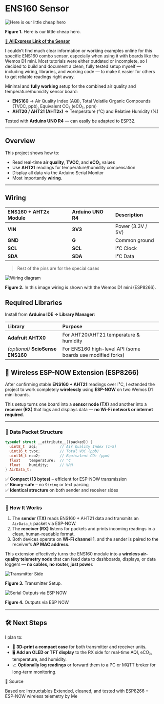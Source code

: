 # ENS160 Sensor

![Here is our little cheap hero ](images/FQR9R7ALR85VNX0.png)

**Figure 1.** Here is our little cheap hero.

[🛒 **AliExpress Link of the Sensor**](https://de.aliexpress.com/item/1005009070352900.html?spm=a2g0o.order_list.order_list_main.11.7e121802fccWTp&gatewayAdapt=glo2deu)


I couldn’t find much clear information or working examples online for this specific ENS160 combo sensor, especially when using it with boards like the Wemos D1 mini. Most tutorials were either outdated or incomplete, so I decided to build and document a clean, fully tested setup myself — including wiring, libraries, and working code — to make it easier for others to get reliable readings right away.

Minimal and **fully working** setup for the combined air quality and temperature/humidity sensor board:

- **ENS160** → Air Quality Index (AQI), Total Volatile Organic Compounds (TVOC, ppb), Equivalent CO₂ (eCO₂, ppm)  
- **AHT20 / AHT21 (AHT2x)** → Temperature (°C) and Relative Humidity (%)

Tested with **Arduino UNO R4** — can easily be adapted to ESP32.

---

## Overview

This project shows how to:
- Read real-time **air quality**, **TVOC**, and **eCO₂** values  
- Use **AHT21** readings for temperature/humidity compensation  
- Display all data via the Arduino Serial Monitor
- Most importantly **wiring**.
---

## Wiring

| ENS160 + AHT2x Module | Arduino UNO R4 | Description |
|:----------------------|:------------------------|:-------------|
| **VIN** | **3V3** | Power (3.3V / 5V) |
| **GND** | **G** | Common ground |
| **SCL** | **SCL** | I²C Clock |
| **SDA** | **SDA** | I²C Data |

> Rest of the pins are for the special cases

![Wiring diagram](images/FJPJ494LR97Z1RS.png)

**Figure 2.** In this image wiring is shown with the Wemos D1 mini (ESP8266).



## Required Libraries

Install from **Arduino IDE → Library Manager**:

| Library | Purpose |
|:--------|:---------|
| **Adafruit AHTX0** | For AHT20/AHT21 temperature & humidity |
| *(optional)* **ScioSense ENS160** | For ENS160 high-level API (some boards use modified forks) |

## 📡 Wireless ESP-NOW Extension (ESP8266)

After confirming stable **ENS160 + AHT21** readings over I²C, I extended the project to work completely 
**wirelessly** using **ESP-NOW** on two Wemos D1 mini boards.  

This setup turns one board into a **sensor node (TX)** and another into a **receiver (RX)** that logs and 
displays data — **no Wi-Fi network or internet required**.

---

### 🧱 Data Packet Structure

```cpp
typedef struct __attribute__((packed)) {
  uint8_t  aqi;          // Air Quality Index (1–5)
  uint16_t tvoc;         // Total VOC (ppb)
  uint16_t eco2;         // Equivalent CO₂ (ppm)
  float    temperature;  // °C
  float    humidity;     // %RH
} AirData_t;
```

✅ **Compact (13 bytes)** – efficient for ESP-NOW transmission  
✅ **Binary-safe** – no `String` or text parsing  
✅ **Identical structure** on both sender and receiver sides  

---

### 🧩 How It Works

1. The **sender (TX)** reads ENS160 + AHT21 data and transmits an `AirData_t` packet via ESP-NOW.
2. The **receiver (RX)** listens for packets and prints incoming readings in a clean, human-readable format.  
3. Both devices operate on **Wi-Fi channel 1**, and the sender is paired to the receiver’s **AP MAC address**.

This extension effectively turns the ENS160 module into a **wireless air-quality telemetry node** that can 
feed data to dashboards, displays, or data loggers — **no cables, no router, just power.**


![Transmitter Side ](images/IMG.jpeg)

**Figure 3.** Transmitter Setup.



![Serial Outputs via ESP NOW ](images/results.png)

**Figure 4.** Outputs via ESP NOW


---

## 🛠️ Next Steps

I plan to:

- 🧾 **3D-print a compact case** for both transmitter and receiver units.  
- 🖥️ **Add an OLED or TFT display** to the RX side for real-time AQI, eCO₂, temperature, and humidity.  
- 📈 **Optionally log readings** or forward them to a PC or MQTT broker for long-term monitoring.

📘 Source

Based on: [Instructables](https://www.instructables.com/ENS160-AHT21-Sensor-for-Arduino/)
Extended, cleaned, and tested with ESP8266 + ESP-NOW wireless telemetry by Me
